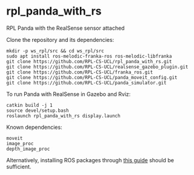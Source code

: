 # rpl_panda_with_rs
RPL Panda with the RealSense sensor attached

Clone the repository and its dependencies:
```
mkdir -p ws_rpl/src && cd ws_rpl/src
sudo apt install ros-melodic-franka-ros ros-melodic-libfranka
git clone https://github.com/RPL-CS-UCL/rpl_panda_with_rs.git
git clone https://github.com/RPL-CS-UCL/realsense_gazebo_plugin.git
git clone https://github.com/RPL-CS-UCL/franka_ros.git
git clone https://github.com/RPL-CS-UCL/panda_moveit_config.git
git clone https://github.com/RPL-CS-UCL/panda_simulator.git
```

To run Panda with RealSense in Gazebo and Rviz:
```
catkin build -j 1
source devel/setup.bash
roslaunch rpl_panda_with_rs display.launch
```

Known dependencies:

```
moveit
image_proc
depth_image_proc
```

Alternatively, installing ROS packages through [this guide](https://github.com/RPL-CS-UCL/scripts) should be sufficient.
